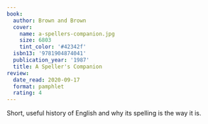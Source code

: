 ```yaml
---
book:
  author: Brown and Brown
  cover:
    name: a-spellers-companion.jpg
    size: 6803
    tint_color: '#42342f'
  isbn13: '9781904874041'
  publication_year: '1987'
  title: A Speller's Companion
review:
  date_read: 2020-09-17
  format: pamphlet
  rating: 4
---
```


Short, useful history of English and why its spelling is the way it is.